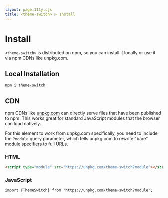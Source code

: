 ```yaml
---
layout: page.11ty.cjs
title: <theme-switch> ⌲ Install
---
```


# Install

`<theme-switch>` is distributed on npm, so you can install it locally or use it via npm CDNs like unpkg.com.

## Local Installation

```bash
npm i theme-switch
```

## CDN

npm CDNs like [unpkg.com]() can directly serve files that have been published to npm. This works great for standard JavaScript modules that the browser can load natively.

For this element to work from unpkg.com specifically, you need to include the `?module` query parameter, which tells unpkg.com to rewrite "bare" module specifiers to full URLs.

### HTML

```html
<script type="module" src="https://unpkg.com/theme-switch?module"></script>
```

### JavaScript

```html
import {ThemeSwitch} from 'https://unpkg.com/theme-switch?module';
```

